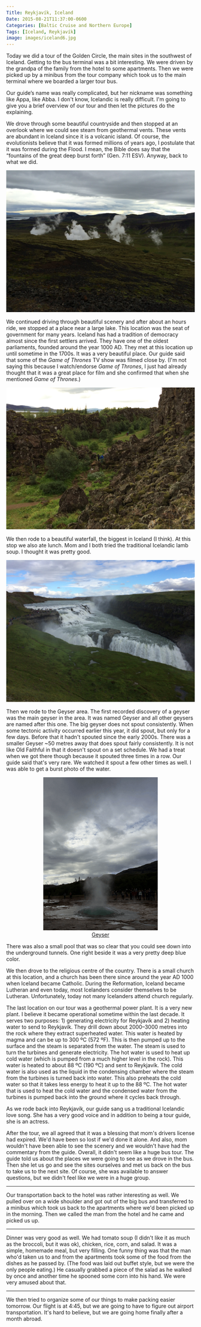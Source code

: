 ```yaml
---
Title: Reykjavík, Iceland
Date: 2015-08-21T11:37:00-0600
Categories: [Baltic Cruise and Northern Europe]
Tags: [Iceland, Reykjavík]
image: images/iceland6.jpg
---
```


Today we did a tour of the Golden Circle, the main sites in the southwest of
Iceland. Getting to the bus terminal was a bit interesting.  We were driven by
the grandpa of the family from the hotel to some apartments. Then we were picked
up by a minibus from the tour company which took us to the main terminal where
we boarded a larger tour bus.

Our guide’s name was really complicated, but her nickname was something like
Appa, like Abba. I don't know, Icelandic is really difficult. I'm going to give
you a brief overview of our tour and then let the pictures do the explaining.

We drove through some beautiful countryside and then stopped at an overlook
where we could see steam from geothermal vents. These vents are abundant in
Iceland since it is a volcanic island. Of course, the evolutionists believe that
it was formed millions of years ago, I postulate that it was formed during the
Flood. I mean, the Bible does say that the “fountains of the great deep burst
forth” (Gen. 7:11 ESV).  Anyway, back to what we did.

[![Geothermal Vents](./images/iceland4.jpg "Geothermal Vents")](./images/iceland4.jpg)

We continued driving through beautiful scenery and after about an hours ride, we
stopped at a place near a large lake. This location was the seat of government
for many years. Iceland has had a tradition of democracy almost since the first
settlers arrived. They have one of the oldest parliaments, founded around the
year 1000 AD. They met at this location up until sometime in the 1700s. It was a
very beautiful place. Our guide said that some of the *Game of Thrones* TV show
was filmed close by. (I'm not saying this because I watch/endorse *Game of
Thrones*, I just had already thought that it was a great place for film and she
confirmed that when she mentioned *Game of Thrones*.)

[![Beautiful scenery](./images/iceland5.jpg "Beautiful scenery")](./images/iceland5.jpg)

We then rode to a beautiful waterfall, the biggest in Iceland (I think).  At
this stop we also ate lunch. Mom and I both tried the traditional Icelandic lamb
soup. I thought it was pretty good.

[![Waterfall](./images/iceland6.jpg "Waterfall")](./images/iceland6.jpg)

Then we rode to the Geyser area. The first recorded discovery of a geyser was
the main geyser in the area. It was named Geyser and all other geysers are named
after this one. The big geyser does not spout consistently. When some tectonic
activity occurred earlier this year, it did spout, but only for a few days.
Before that it hadn't spouted since the early 2000s. There was a smaller Geyser
~50 metres away that does spout fairly consistently. It is not like Old Faithful
in that it doesn't spout on a set schedule. We had a treat when we got there
though because it spouted three times in a row. Our guide said that's very rare.
We watched it spout a few other times as well. I was able to get a burst photo
of the water.

<center>
<a href="./images/iceland-geyser.jpg">
  <img alt="Geyser" src="./images/iceland-geyser.jpg" /><br />
  Geyser
</a>
</center>

There was also a small pool that was so clear that you could see down into the
underground tunnels. One right beside it was a very pretty deep blue color.

We then drove to the religious centre of the country. There is a small church at
this location, and a church has been there since around the year AD 1000 when
Iceland became Catholic. During the Reformation, Iceland became Lutheran and
even today, most Icelanders consider themselves to be Lutheran. Unfortunately,
today not many Icelanders attend church regularly.

The last location on our tour was a geothermal power plant. It is a very new
plant. I believe it became operational sometime within the last decade. It
serves two purposes: 1) generating electricity for Reykjavík and 2) heating
water to send to Reykjavík. They drill down about 2000–3000 metres into the rock
where they extract superheated water.  This water is heated by magma and can be
up to 300 ºC (572 ºF). This is then pumped up to the surface and the steam is
separated from the water.  The steam is used to turn the turbines and generate
electricity. The hot water is used to heat up cold water (which is pumped from a
much higher level in the rock). This water is heated to about 88 ºC (190 ºC) and
sent to Reykjavík. The cold water is also used as the liquid in the condensing
chamber where the steam from the turbines is turned back into water. This also
preheats the cold water so that it takes less energy to heat it up to the 88 ºC.
The hot water that is used to heat the cold water and the condensed water from
the turbines is pumped back into the ground where it cycles back through.

As we rode back into Reykjavík, our guide sang us a traditional Icelandic love
song. She has a very good voice and in addition to being a tour guide, she is an
actress.

After the tour, we all agreed that it was a blessing that mom's drivers license
had expired. We'd have been so lost if we'd done it alone. And also, mom
wouldn't have been able to see the scenery and we wouldn't have had the
commentary from the guide. Overall, it didn't seem like a huge bus tour. The
guide told us about the places we were going to see as we drove in the bus. Then
she let us go and see the sites ourselves and met us back on the bus to take us
to the next site. Of course, she was available to answer questions, but we
didn't feel like we were in a huge group.

------------------------------------------------------------------------

Our transportation back to the hotel was rather interesting as well. We pulled
over on a wide shoulder and got out of the big bus and transferred to a minibus
which took us back to the apartments where we'd been picked up in the morning.
Then we called the man from the hotel and he came and picked us up.

------------------------------------------------------------------------

Dinner was very good as well. We had tomato soup (I didn't like it as much as
the broccoli, but it was ok), chicken, rice, corn, and salad. It was a simple,
homemade meal, but very filling. One funny thing was that the man who'd taken us
to and from the apartments took some of the food from the dishes as he passed
by. (The food was laid out buffet style, but we were the only people eating.) He
casually grabbed a piece of the salad as he walked by once and another time he
spooned some corn into his hand. We were very amused about that.

------------------------------------------------------------------------

We then tried to organize some of our things to make packing easier tomorrow.
Our flight is at 4:45, but we are going to have to figure out airport
transportation. It's hard to believe, but we are going home finally after a
month abroad.
